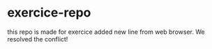 # exercice-repo
this repo is made for exercice
added new line from web browser.
We resolved the conflict!
